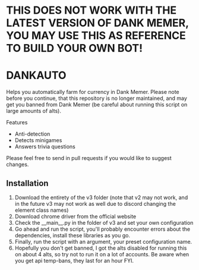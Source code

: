# THIS DOES NOT WORK WITH THE LATEST VERSION OF DANK MEMER, YOU MAY USE THIS AS REFERENCE TO BUILD YOUR OWN BOT!

# DANKAUTO
Helps you automatically farm for currency in Dank Memer. Please note before you continue, that this repository is no longer maintained, and may get you banned from Dank Memer (be careful about running this script on large amounts of alts).

Features
- Anti-detection
- Detects minigames
- Answers trivia questions

Please feel free to send in pull requests if you would like to suggest changes.

## Installation
1. Download the entirety of the v3 folder (note that v2 may not work, and in the future v3 may not work as well due to discord changing the element class names)
2. Download chrome driver from the official website
3. Check the \_\_main\_\_.py in the folder of v3 and set your own configuration
4. Go ahead and run the script, you'll probably encounter errors about the dependencies, install these libraries as you go.
5. Finally, run the script with an argument, your preset configuration name.
6. Hopefully you don't get banned, I got the alts disabled for running this on about 4 alts, so try not to run it on a lot of accounts. Be aware when you get api temp-bans, they last for an hour FYI.
